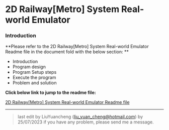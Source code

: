 # 2D Railway[Metro] System Real-world Emulator

### Introduction 

**Please refer to the 2D Railway[Metro] System Real-world Emulator Readme file in the document fold with the below section: ** 

- Introduction
- Program design 
- Program Setup steps
- Execute the program
- Problem and solution

**Click below link to jump to the  readme file:** 

[ 2D Railway[Metro] System Real-world Emulator Readme file ](../../doc/metroEmuUI_readme.md)



------

> last edit by LiuYuancheng (liu_yuan_cheng@hotmail.com) by 25/07/2023 if you have any problem, please send me a message. 